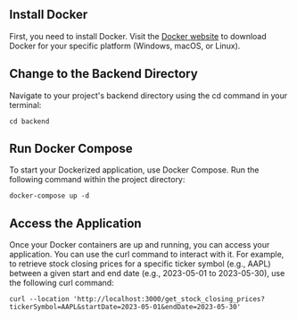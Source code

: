 ## Install Docker

First, you need to install Docker. Visit the [Docker website](https://www.docker.com/get-started) to download Docker for
your specific platform (Windows, macOS, or Linux).

## Change to the Backend Directory

Navigate to your project's backend directory using the cd command in your terminal:

```shell
cd backend
```


## Run Docker Compose

To start your Dockerized application, use Docker Compose. Run the following command within the project directory:

```shell
docker-compose up -d
```


## Access the Application

Once your Docker containers are up and running, you can access your application. You can use the curl command to
interact with it. For example, to retrieve stock closing prices for a specific ticker symbol (e.g., AAPL) between a
given start and end date (e.g., 2023-05-01 to 2023-05-30), use the following curl command:

```shell
curl --location 'http://localhost:3000/get_stock_closing_prices?tickerSymbol=AAPL&startDate=2023-05-01&endDate=2023-05-30'
```
